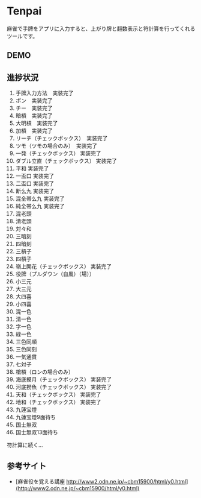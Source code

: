 ﻿
# Tenpai

麻雀で手牌をアプリに入力すると、上がり牌と翻数表示と符計算を行ってくれるツールです。

## DEMO

## 進捗状況

1. 手牌入力方法　実装完了
2. ポン　実装完了
3. チー　実装完了
4. 暗槓　実装完了
5. 大明槓　実装完了
6. 加槓　実装完了
7. リーチ（チェックボックス）　実装完了
8. ツモ（ツモの場合のみ）　実装完了
9. 一発（チェックボックス） 実装完了
10. ダブル立直（チェックボックス） 実装完了
11. 平和 実装完了
12. 一盃口 実装完了
13. 二盃口 実装完了
14. 断么九 実装完了
15. 混全帯么九 実装完了
16. 純全帯么九 実装完了
17. 混老頭
18. 清老頭
19. 対々和
20. 三暗刻
21. 四暗刻
22. 三槓子
23. 四槓子
24. 嶺上開花（チェックボックス） 実装完了
25. 役牌（プルダウン（自風）（場））
26. 小三元
27. 大三元
28. 大四喜
29. 小四喜
30. 混一色
31. 清一色
32. 字一色
33. 緑一色
34. 三色同順
35. 三色同刻
36. 一気通貫
37. 七対子
38. 槍槓（ロンの場合のみ）
39. 海底摸月（チェックボックス） 実装完了
40. 河底撈魚（チェックボックス） 実装完了
41. 天和（チェックボックス） 実装完了
42. 地和（チェックボックス） 実装完了
43. 九蓮宝燈
44. 九蓮宝燈9面待ち
44. 国士無双
46. 国士無双13面待ち

符計算に続く...

## 参考サイト

* [麻雀役を覚える講座 http://www2.odn.ne.jp/~cbm15900/html/y0.html](http://www2.odn.ne.jp/~cbm15900/html/y0.html)